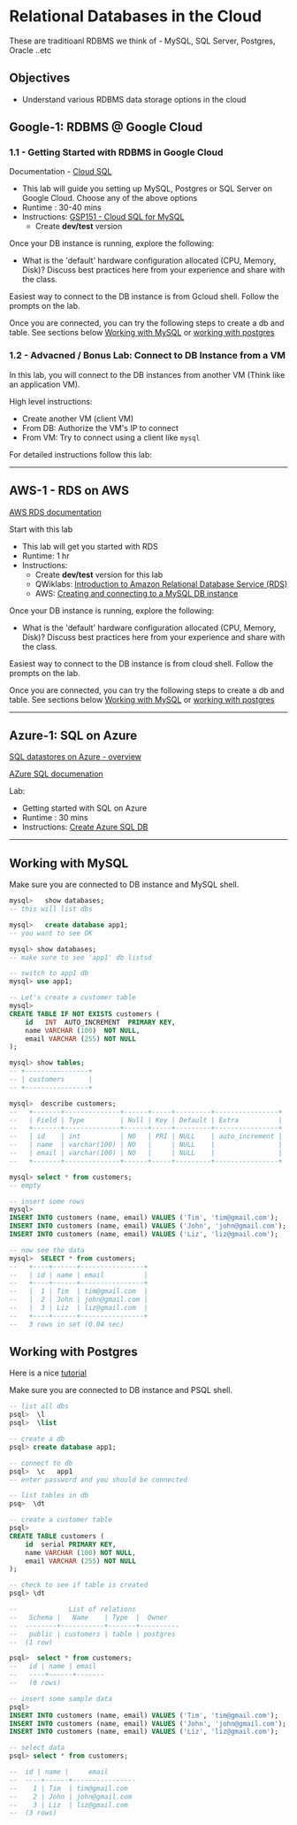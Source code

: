 # Relational Databases in the Cloud

These are traditioanl RDBMS we think of - MySQL, SQL Server, Postgres, Oracle ..etc

## Objectives

* Understand various RDBMS data storage options in the cloud

## Google-1: RDBMS @ Google Cloud

### 1.1 - Getting Started with RDBMS in Google Cloud

Documentation - [Cloud SQL](https://cloud.google.com/sql/mysql)

* This lab will guide you setting up MySQL, Postgres or SQL Server on Google Cloud.  Choose any of the above options
* Runtime : 30-40 mins
* Instructions: [GSP151 - Cloud SQL for MySQL](https://www.cloudskillsboost.google/focuses/936?catalog_rank=%7B%22rank%22%3A5%2C%22num_filters%22%3A0%2C%22has_search%22%3Atrue%7D&parent=catalog&search_id=22785451)
    * Create **dev/test** version

Once your DB instance is running, explore the following:

* What is the 'default' hardware configuration allocated (CPU, Memory, Disk)?  Discuss best practices here from your experience and share with the class.

Easiest way to connect to the DB instance is from Gcloud shell.  Follow the prompts on the lab.

Once you are connected, you can try the following steps to create a db and table.  See sections below [Working with MySQL](#working-with-mysql) or [working with postgres](#working-with-postgres)

### 1.2 - Advacned / Bonus Lab: Connect to DB Instance from a VM

In this lab, you will connect to the DB instances from another VM (Think like an application VM).

High level instructions:

* Create another VM (client VM)
* From DB: Authorize the VM's IP to connect
* From VM: Try to connect using a client like `mysql`

For detailed instructions follow this lab:  []()

---

## AWS-1 -  RDS on AWS

[AWS RDS documentation](https://aws.amazon.com/rds/)

Start with this lab

* This lab will get you started with RDS
* Runtime: 1 hr
* Instructions: 
    - Create **dev/test** version for this lab
    - QWiklabs: [Introduction to Amazon Relational Database Service (RDS)](https://amazon.qwiklabs.com/focuses/51792?catalog_rank=%7B%22rank%22%3A1%2C%22num_filters%22%3A0%2C%22has_search%22%3Atrue%7D&parent=catalog&search_id=22787852)
    - AWS: [Creating and connecting to a MySQL DB instance](https://docs.aws.amazon.com/AmazonRDS/latest/UserGuide/CHAP_GettingStarted.CreatingConnecting.MySQL.html)

Once your DB instance is running, explore the following:

* What is the 'default' hardware configuration allocated (CPU, Memory, Disk)?  Discuss best practices here from your experience and share with the class.

Easiest way to connect to the DB instance is from cloud shell.  Follow the prompts on the lab.

Once you are connected, you can try the following steps to create a db and table.  See sections below [Working with MySQL](#working-with-mysql) or [working with postgres](#working-with-postgres)

---

## Azure-1: SQL on Azure

[SQL datastores on Azure - overview](https://azure.microsoft.com/en-us/products/azure-sql/)

[AZure SQL documenation](https://learn.microsoft.com/en-us/azure/azure-sql/database/?view=azuresql)

Lab:

* Getting started with SQL on Azure
* Runtime : 30 mins
* Instructions: [Create Azure SQL DB](https://learn.microsoft.com/en-us/azure/azure-sql/database/single-database-create-quickstart?view=azuresql&tabs=azure-portal)

---

## Working with MySQL

Make sure you are connected to DB instance and MySQL shell.

```sql
mysql>   show databases;
-- this will list dbs 

mysql>   create database app1;
-- you want to see OK

mysql> show databases;
-- make sure to see 'app1' db listsd

-- switch to app1 db
mysql> use app1;

-- Let's create a customer table
mysql> 
CREATE TABLE IF NOT EXISTS customers (
    id   INT  AUTO_INCREMENT  PRIMARY KEY,
    name VARCHAR (100)  NOT NULL, 
    email VARCHAR (255) NOT NULL
);

mysql> show tables;
-- +----------------+
-- | customers      |
-- +----------------+

mysql>  describe customers;
--   +-------+--------------+------+-----+---------+----------------+
--   | Field | Type         | Null | Key | Default | Extra          |
--   +-------+--------------+------+-----+---------+----------------+
--   | id    | int          | NO   | PRI | NULL    | auto_increment |
--   | name  | varchar(100) | NO   |     | NULL    |                |
--   | email | varchar(100) | NO   |     | NULL    |                |
--   +-------+--------------+------+-----+---------+----------------+

mysql> select * from customers;
-- empty

-- insert some rows
mysql>  
INSERT INTO customers (name, email) VALUES ('Tim', 'tim@gmail.com');
INSERT INTO customers (name, email) VALUES ('John', 'john@gmail.com');
INSERT INTO customers (name, email) VALUES ('Liz', 'liz@gmail.com');

-- now see the data
mysql>  SELECT * from customers;
--   +----+------+----------------+
--   | id | name | email          |
--   +----+------+----------------+
--   |  1 | Tim  | tim@gmail.com  |
--   |  2 | John | john@gmail.com |
--   |  3 | Liz  | liz@gmail.com  |
--   +----+------+----------------+
--   3 rows in set (0.04 sec)

```

## Working with Postgres

Here is a nice [tutorial](https://www.postgresqltutorial.com/postgresql-tutorial/postgresql-create-table/)

Make sure you are connected to DB instance and PSQL shell.

```sql
-- list all dbs
psql>  \l
psql>  \list

-- create a db
psql> create database app1;

-- connect to db
psql>  \c   app1
-- enter password and you should be connected

-- list tables in db
psq>  \dt

-- create a customer table
psql> 
CREATE TABLE customers (
    id  serial PRIMARY KEY,
    name VARCHAR (100) NOT NULL, 
    email VARCHAR (255) NOT NULL
);

-- check to see if table is created
psql> \dt

--             List of relations
--   Schema |   Name    | Type  |  Owner
--  --------+-----------+-------+----------
--   public | customers | table | postgres
--  (1 row)

psql>  select * from customers;
--   id | name | email
--   ----+------+-------
--   (0 rows)

-- insert some sample data
psql>
INSERT INTO customers (name, email) VALUES ('Tim', 'tim@gmail.com');
INSERT INTO customers (name, email) VALUES ('John', 'john@gmail.com');
INSERT INTO customers (name, email) VALUES ('Liz', 'liz@gmail.com');

-- select data
psql> select * from customers;

--  id | name |     email
--  ----+------+----------------
--    1 | Tim  | tim@gmail.com
--    2 | John | john@gmail.com
--    3 | Liz  | liz@gmail.com
--  (3 rows)

```